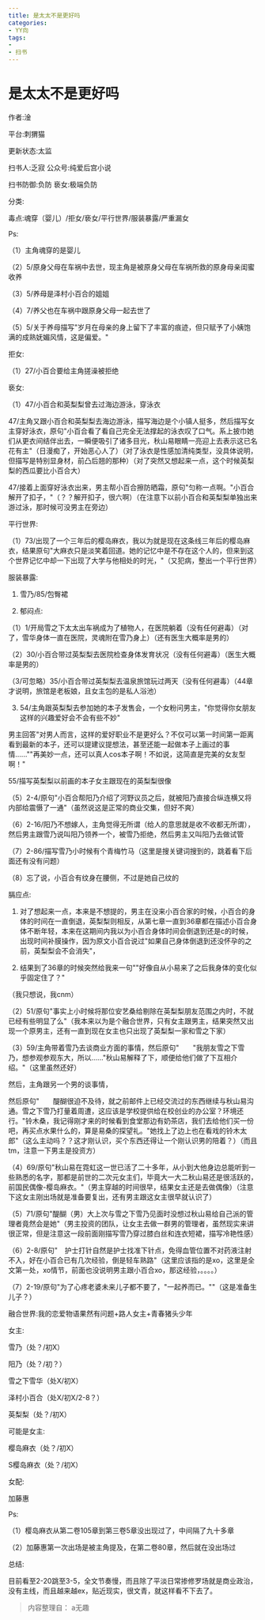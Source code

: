 ```yaml
---
title: 是太太不是更好吗
categories:
- YY向
tags:
- 
- 扫书
---
```

# 是太太不是更好吗
作者:淦

平台:刺猬猫

更新状态:太监

扫书人:乏寂 公众号:纯爱后宫小说

扫书防御:负防 亵女:极端负防

分类:

毒点:魂穿（婴儿）/拒女/亵女/平行世界/服装暴露/严重漏女

Ps:

（1）主角魂穿的是婴儿

（2）5/原身父母在车祸中去世，现主角是被原身父母在车祸所救的原身母亲闺蜜收养

（3）5/养母是泽村小百合的姐姐

（4）7/养父也在车祸中跟原身父母一起去世了

（5）5/关于养母描写"岁月在母亲的身上留下了丰富的痕迹，但只赋予了小姨饱满的成熟妩媚风情，这是偏爱。"

拒女:

（1）27/小百合要给主角搓澡被拒绝

亵女:

（1）47/小百合和英梨梨曾去过海边游泳，穿泳衣

47/主角又跟小百合和英梨梨去海边游泳，描写海边是个小镇人挺多，然后描写女主穿好泳衣，原句"小百合看了看自己完全无法撑起的泳衣叹了口气。系上披巾她们从更衣间结伴出去，一瞬便吸引了诸多目光，秋山易眼睛一亮迎上去表示这已名花有主"（日漫痴了，开始恶心人了）（对了泳衣是性感加清纯类型，没具体说明，但描写是特别显身材，前凸后翘的那种）（对了突然又想起来一点，这个时候英梨梨的西瓜要比小百合大）

47/接着上面穿好泳衣出来，男主帮小百合擦防晒霜，原句"匀称一点啊。"小百合解开了扣子，"（？？解开扣子，很六啊）（在注意下以前小百合和英梨梨单独出来游过泳，那时候可没男主在旁边）

平行世界:

（1）73/出现了一个三年后的樱岛麻衣，我以为就是现在这条线三年后的樱岛麻衣，结果原句"大麻衣只是淡笑着回道。她的记忆中是不存在这个人的，但来到这个世界记忆中却一下出现了大学与他相处的时光，"（又犯病，整出一个平行世界）

服装暴露:

1.  雪乃/85/包臀裙

2.  郁闷点:

（1）1/开局雪之下太太出车祸成为了植物人，在医院躺着（没有任何避毒）（对了，雪华身体一直在医院，灵魂附在雪乃身上）（还有医生大概率是男的）

（2）30/小百合带过英梨梨去医院检查身体发育状况（没有任何避毒）（医生大概率是男的）

（3/可忽略）35/小百合带过英梨梨去温泉旅馆玩过两天（没有任何避毒）（44章才说明，旅馆是老板娘，且女主包的是私人浴池）

3.  54/主角跟英梨梨去参加她的本子发售会，一个女粉问男主，"你觉得你女朋友这样的兴趣爱好会不会有些不妙"

男主回答"对男人而言，这样的爱好职业不是更好么？不仅可以第一时间第一距离看到最新的本子，还可以提建议提想法，甚至还能一起做本子上画过的事情......""再美妙一点，还可以真人cos本子啊！不如说，这简直是完美的女友型啊！"

55/描写英梨梨以前画的本子女主跟现在的英梨梨很像

（5）2-4/原句"小百合帮阳乃介绍了河野议员之后，就被阳乃直接合纵连横又将内部给震慑了一通"（虽然说这是正常的商业交集，但好不爽）

（6）2-16/阳乃不想嫁人，主角觉得无所谓（给人的意思就是收不收都无所谓），然后男主跟雪乃说叫阳乃领养一个，被雪乃拒绝，然后男主又叫阳乃去做试管

（7）2-86/描写雪乃小时候有个青梅竹马（这里是搜关键词搜到的，跳着看下后面还有没有问题）

（8）忘了说，小百合有纹身在腰侧，不过是她自己纹的

膈应点:

1.  对了想起来一点，本来是不想提的，男主在没来小百合家的时候，小百合的身体的时间在一直倒退，英梨梨则相反，从第七章一直到36章都在描述小百合身体不断年轻，本来在这期间内我以为小百合身体时间会倒退到还是c的时候，出现时间补膜操作，因为原文小百合说过"如果自己身体倒退到还没怀孕的之前，英梨梨会不会消失"，

2.  结果到了36章的时候突然给我来一句""好像自从小易来了之后我身体的变化似乎固定住了？"

（我只想说，我cnm）

（2）51/原句"事实上小时候将那位安艺桑给剔除在英梨梨朋友范围之内时，不就已经有些明显了么"（我本来以为是个融合世界，只有女主跟男主，结果突然又出现一个原男主，还有一直到现在女主也只出现了英梨梨一家和雪之下家）

（3）59/主角带着雪乃去谈商业方面的事情，然后原句"　　"我朋友雪之下雪乃，想参观参观东大，所以......"秋山易解释了下，顺便给他们做了下互相介绍。"（这里虽然还好）

然后，主角跟另一个男的谈事情，

然后原句"　　醍醐很迫不及待，就之前邮件上已经交流过的东西继续与秋山易沟通。雪之下雪乃打量着周遭，这应该是学校提供给在校创业的办公室？环境还行。"铃木桑，我记得刚才来的时候看到食堂那边有奶茶店，我们去给他们买一份吧，再买点水果什么的，算是易桑的探望礼。"她找上了边上也在看戏的铃木太郎"（这么主动吗？？这才刚认识，买个东西还得让一个刚认识男的陪着？）（而且tm，注意一下男主是投资方）

（4）69/原句"秋山易在霓虹这一世已活了二十多年，从小到大他身边总能听到一些熟悉的名字，那都是前世的二次元女主们，毕竟大一大二秋山易还是很活跃的，前国民偶像-樱岛麻衣。"（男主穿越的时间很早，结果女主还是去做偶像）（注意下这女主刚出场就是准备要复出，还有男主跟这女主很早就认识了）

（5）71/原句"醍醐（男）大上次与雪之下雪乃见面时没想过秋山易给自己派的管理者竟然会是她"（男主投资的团队，让女主去做一群男的管理者，虽然现实来讲很正常，但是注意这一段前面刚描写雪乃穿过膝白丝和连衣短裙，描写冷艳性感）

（6）2-8/原句"　护士打针自然是护士找准下针点，免得血管位置不对药液注射不入，好在小百合已有几次经验，倒是轻车熟路"（这里应该指的是xo，这里是全文第一处，xo情节，前面也没说明男主跟小百合xo，那这经验，。。。。）

（7）2-19/原句"为了心疼老婆未来儿子都不要了，"一起养而已。""（这是准备生儿子？）

融合世界:我的恋爱物语果然有问题+路人女主+青春猪头少年

女主:

雪乃（处？/初X）

阳乃（处？/初？）

雪之下雪华（处X/初X）

泽村小百合（处X/初X/2-8？）

英梨梨（处？/初X）

可能是女主:

樱岛麻衣（处？/初X）

S樱岛麻衣（处？/初Ⅹ）

女配:

加藤惠

Ps:

（1）樱岛麻衣从第二卷105章到第三卷5章没出现过了，中间隔了九十多章

（2）加藤惠第一次出场是被主角提及，在第二卷80章，然后就在没出场过

总结:

目前看至2-20跳至3-5，全文节奏慢，而且除了平淡日常掺修罗场就是商业政治，没有主线，而且越来越ex，贴近现实，很文青，就这样看不下去了。

> 内容整理自： a无趣